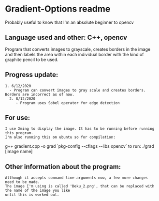 # Gradient-Options readme
Probably useful to know that I'm an absolute beginner to opencv
## Language used and other: C++, opencv
 Program that converts images to grayscale, creates borders in the image
        and then labels the area within each individual border with the kind of graphite 
        pencil to be used.
## Progress update:
    1. 6/12/2020
      - Program can convert images to gray scale and creates borders. Borders are incorrect as of now.
      2. 8/12/2020
         - Program uses Sobel operator for edge detection
## For use:
    I use Xming to display the image. It has to be running before running this program. 
    I'm also running this on ubuntu so for compilation:
   g++ gradient.cpp -o grad \`pkg-config --cflags --libs opencv\` 
    to run: ./grad [image name]
## Other information about the program:
    Although it accepts command line arguments now, a few more changes need to be made. 
    The image I'm using is called 'Deku_2.png', that can be replaced with the name of the image you like 
    until this is worked out.
